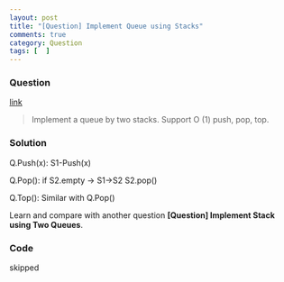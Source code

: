 ```yaml
---
layout: post
title: "[Question] Implement Queue using Stacks"
comments: true
category: Question
tags: [  ]
---
```


### Question 

[link](http://www.geeksforgeeks.org/queue-using-stacks/)

> Implement a queue by two stacks. Support O (1) push, pop, top.

### Solution

Q.Push(x): S1-Push(x)

Q.Pop(): if S2.empty -> S1->S2 S2.pop()

Q.Top(): Similar with Q.Pop()

Learn and compare with another question __[Question] Implement Stack using Two Queues__. 

### Code

skipped
